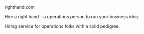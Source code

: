 righthand.com

Hire a right hand - a operations person to run your business idea.

Hiring service for operations folks with a solid pedigree.